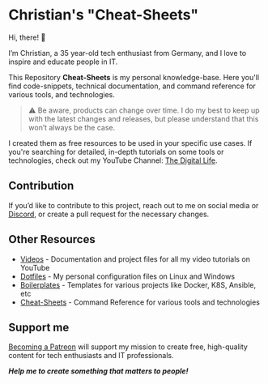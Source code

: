 # Christian's "Cheat-Sheets"

Hi, there! 👋

I’m Christian, a 35 year-old tech enthusiast from Germany, and I love to inspire and educate people in IT.

This Repository **Cheat-Sheets** is my personal knowledge-base. Here you'll find code-snippets, technical documentation, and command reference for various tools, and technologies.

> :warning: Be aware, products can change over time. I do my best to keep up with the latest changes and releases, but please understand that this won’t always be the case.

I created them as free resources to be used in your specific use cases. If you're searching for detailed, in-depth tutorials on some tools or technologies, check out my YouTube Channel: [The Digital Life](https://www.youtube.com/channel/UCZNhwA1B5YqiY1nLzmM0ZRg).

## Contribution

If you’d like to contribute to this project, reach out to me on social media or [Discord](https://discord.gg/bz2SN7d), or create a pull request for the necessary changes.

## Other Resources

- [Videos](https://github.com/xcad2k/videos) - Documentation and project files for all my video tutorials on YouTube
- [Dotfiles](https://github.com/xcad2k/dotfiles) - My personal configuration files on Linux and Windows
- [Boilerplates](https://github.com/xcad2k/boilerplates) - Templates for various projects like Docker, K8S, Ansible, etc
- [Cheat-Sheets](https://github.com/xcad2k/cheat-sheets) - Command Reference for various tools and technologies

## Support me

[Becoming a Patreon](https://www.patreon.com/christianlempa) will support my mission to create free, high-quality content for tech enthusiasts and IT professionals.

***Help me to create something that matters to people!***